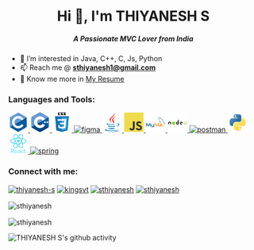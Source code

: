 <h1 align="center">Hi 👋, I'm THIYANESH S</h1>
<h5 align="center">A Passionate MVC Lover from India</h5>

- 👀 I’m interested in Java, C++, C, Js, Python
- 📫 Reach me @ **sthiyanesh1@gmail.com**
- 📄 Know me more in [My Resume](https://drive.google.com/file/d/1uBSFCM0c4ktJVWXPaY_kSGUTeGqWGcYH/view?usp=sharing)

<h3 align="left">Languages and Tools:</h3>
<p align="left"> <a href="https://www.cprogramming.com/" target="_blank" rel="noreferrer"> <img src="https://raw.githubusercontent.com/devicons/devicon/master/icons/c/c-original.svg" alt="c" width="40" height="40"/> </a> <a href="https://www.w3schools.com/cpp/" target="_blank" rel="noreferrer"> <img src="https://raw.githubusercontent.com/devicons/devicon/master/icons/cplusplus/cplusplus-original.svg" alt="cplusplus" width="40" height="40"/> </a> <a href="https://www.w3schools.com/css/" target="_blank" rel="noreferrer"> <img src="https://raw.githubusercontent.com/devicons/devicon/master/icons/css3/css3-original-wordmark.svg" alt="css3" width="40" height="40"/> </a> <a href="https://www.figma.com/" target="_blank" rel="noreferrer"> <img src="https://www.vectorlogo.zone/logos/figma/figma-icon.svg" alt="figma" width="40" height="40"/> </a> <a href="https://www.java.com" target="_blank" rel="noreferrer"> <img src="https://raw.githubusercontent.com/devicons/devicon/master/icons/java/java-original.svg" alt="java" width="40" height="40"/> </a> <a href="https://developer.mozilla.org/en-US/docs/Web/JavaScript" target="_blank" rel="noreferrer"> <img src="https://raw.githubusercontent.com/devicons/devicon/master/icons/javascript/javascript-original.svg" alt="javascript" width="40" height="40"/> </a> <a href="https://www.mysql.com/" target="_blank" rel="noreferrer"> <img src="https://raw.githubusercontent.com/devicons/devicon/master/icons/mysql/mysql-original-wordmark.svg" alt="mysql" width="40" height="40"/> </a> <a href="https://nodejs.org" target="_blank" rel="noreferrer"> <img src="https://raw.githubusercontent.com/devicons/devicon/master/icons/nodejs/nodejs-original-wordmark.svg" alt="nodejs" width="40" height="40"/> </a> <a href="https://postman.com" target="_blank" rel="noreferrer"> <img src="https://www.vectorlogo.zone/logos/getpostman/getpostman-icon.svg" alt="postman" width="40" height="40"/> </a> <a href="https://www.python.org" target="_blank" rel="noreferrer"> <img src="https://raw.githubusercontent.com/devicons/devicon/master/icons/python/python-original.svg" alt="python" width="40" height="40"/> </a> <a href="https://reactjs.org/" target="_blank" rel="noreferrer"> <img src="https://raw.githubusercontent.com/devicons/devicon/master/icons/react/react-original-wordmark.svg" alt="react" width="40" height="40"/> </a> <a href="https://spring.io/" target="_blank" rel="noreferrer"> <img src="https://www.vectorlogo.zone/logos/springio/springio-icon.svg" alt="spring" width="40" height="40"/> </a> </p>

<h3 align="left">Connect with me:</h3>
<p align="left">
<a href="https://linkedin.com/in/thiyanesh-s" target="blank"><img align="center" src="https://raw.githubusercontent.com/rahuldkjain/github-profile-readme-generator/master/src/images/icons/Social/linked-in-alt.svg" alt="thiyanesh-s" height="30" width="40" /></a>
<a href="https://www.leetcode.com/kingsvt" target="blank"><img align="center" src="https://raw.githubusercontent.com/rahuldkjain/github-profile-readme-generator/master/src/images/icons/Social/leet-code.svg" alt="kingsvt" height="30" width="40" /></a>
<a href="https://codeforces.com/profile/sthiyanesh" target="blank"><img align="center" src="https://raw.githubusercontent.com/rahuldkjain/github-profile-readme-generator/master/src/images/icons/Social/codeforces.svg" alt="sthiyanesh" height="30" width="40" /></a>
<a href="https://www.codechef.com/users/sthiyanesh" target="blank"><img align="center" src="https://cdn.jsdelivr.net/npm/simple-icons@3.1.0/icons/codechef.svg" alt="sthiyanesh" height="30" width="40" /></a>
</p>


<p><img align="center" src="https://github-readme-stats.vercel.app/api/top-langs?username=sthiyanesh&show_icons=true&locale=en&layout=compact" alt="sthiyanesh" /></p>

<p><img align="center" src="https://github-readme-streak-stats.herokuapp.com/?user=sthiyanesh&theme=radical" alt="sthiyanesh" /></p>

![THIYANESH S's github activity](https://activity-graph.herokuapp.com/graph?username=sthiyanesh&bg_color=1f1f1f&color=d1c7d0&line=f4f0f4&point=908e8e&area=true&hide_border=true)
